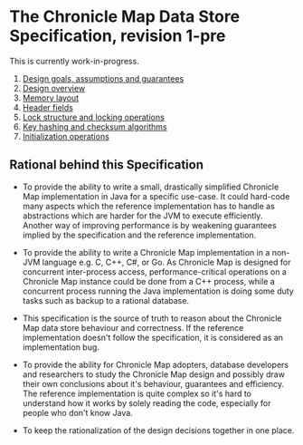 # The Chronicle Map Data Store Specification, revision 1-pre

This is currently work-in-progress.

 1. [Design goals, assumptions and guarantees](1-design-goals.md)
 2. [Design overview](2-design-overview.md)
 3. [Memory layout](3-memory-layout.md)
   1. [Header fields](3_1-header-fields.md)
   2. [Lock structure and locking operations](3_2-lock-structure.md)
 4. [Key hashing and checksum algorithms](4-hashing-algorithms.md)
 5. [Initialization operations](5-initialization.md)

## Rational behind this Specification

 - To provide the ability to write a small, drastically simplified Chronicle Map implementation in
 Java for a specific use-case. It could hard-code many aspects which the reference implementation
 has to handle as abstractions which are harder for the JVM to execute efficiently. Another way of
 improving performance is by weakening guarantees implied by the specification and the reference
 implementation.

 - To provide the ability to write a Chronicle Map implementation in a non-JVM language e.g. C, C++,
 C#, or Go. As Chronicle Map is designed for concurrent inter-process access, performance-critical
 operations on a Chronicle Map instance could be done from a C++ process, while a concurrent process
 running the Java implementation is doing some duty tasks such as backup to a rational database.

 - This specification is the source of truth to reason about the Chronicle Map data store behaviour
 and correctness. If the reference implementation doesn't follow the specification, it is considered
 as an implementation bug.

 - To provide the ability for Chronicle Map adopters, database developers and researchers to study
 the Chronicle Map design and possibly draw their own conclusions about it's behaviour, guarantees
 and efficiency. The reference implementation is quite complex so it's hard to understand how it
 works by solely reading the code, especially for people who don't know Java.

 - To keep the rationalization of the design decisions together in one place.
